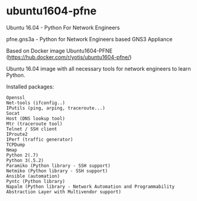 # ubuntu1604-pfne
Ubuntu 16.04 - Python For Network Engineers

pfne.gns3a - Python for Network Engineers based GNS3 Appliance

Based on Docker image Ubuntu1604-PFNE (https://hub.docker.com/r/yotis/ubuntu1604-pfne/)

Ubuntu 16.04 image with all necessary tools for network engineers to learn Python.

Installed packages:

    Openssl
    Net-tools (ifconfig..)
    IPutils (ping, arping, traceroute...)
    Socat
    Host (DNS lookup tool)
    Mtr (traceroute tool)
    Telnet / SSH client
    IProute2
    IPerf (traffic generator)
    TCPDump
    Nmap
    Python 2(.7)
    Python 3(.5.2)
    Paramiko (Python library - SSH support)
    Netmiko (Python library - SSH support)
    Ansible (automation)
    Pyntc (Python library)
    Napalm (Python library - Network Automation and Programmability Abstraction Layer with Multivendor support)



